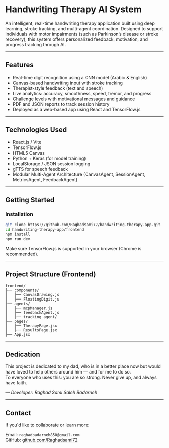 
# Handwriting Therapy AI System

An intelligent, real-time handwriting therapy application built using deep learning, stroke tracking, and multi-agent coordination. Designed to support individuals with motor impairments (such as Parkinson’s disease or stroke recovery), this system offers personalized feedback, motivation, and progress tracking through AI.

---

## Features

- Real-time digit recognition using a CNN model (Arabic & English)
- Canvas-based handwriting input with stroke tracking
- Therapist-style feedback (text and speech)
- Live analytics: accuracy, smoothness, speed, tremor, and progress
- Challenge levels with motivational messages and guidance
- PDF and JSON reports to track session history
- Deployed as a web-based app using React and TensorFlow.js

---

## Technologies Used

- React.js / Vite  
- TensorFlow.js  
- HTML5 Canvas  
- Python + Keras (for model training)  
- LocalStorage / JSON session logging  
- gTTS for speech feedback  
- Modular Multi-Agent Architecture (CanvasAgent, SessionAgent, MetricsAgent, FeedbackAgent)

---

## Getting Started

### Installation

```bash
git clone https://github.com/Raghadsami72/handwriting-therapy-app.git
cd handwriting-therapy-app/frontend
npm install
npm run dev
```

Make sure TensorFlow.js is supported in your browser (Chrome is recommended).

---

## Project Structure (Frontend)

```
frontend/
├── components/
│   ├── CanvasDrawing.js
│   ├── FloatingDigit.js
├── agents/
│   ├── mcpManager.js
│   ├── feedbackAgent.js
│   ├── tracking_agent/
├── pages/
│   ├── TherapyPage.jsx
│   ├── ResultsPage.jsx
├── App.jsx
```

---

## Dedication

This project is dedicated to my dad, who is in a better place now but would have loved to help others around him — and for me to do so.  
To everyone who uses this: you are so strong. Never give up, and always have faith.

— *Developer: Raghad Sami Saleh Badarneh*

---

## Contact

If you'd like to collaborate or learn more:

Email: `raghadbadarneh850@gmail.com`  
GitHub: [github.com/Raghadsami72](https://github.com/Raghadsami72)
